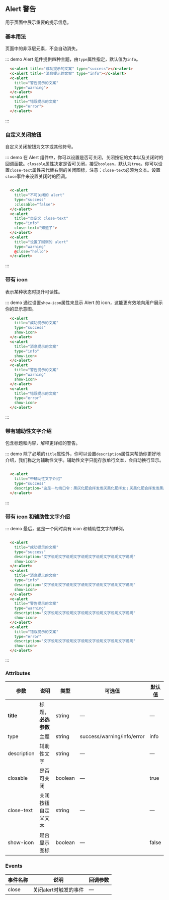 <script>
var DemoAlert = new Vue({
      el: '#demo-alert',
  });
</script>
<style>
  .demo-box.demo-alert .c-alert {
    margin: 20px 0 0;
  }

  .demo-box.demo-alert .c-alert:first-child {
    margin: 0;
  }
</style>

## Alert 警告

用于页面中展示重要的提示信息。

### 基本用法

页面中的非浮层元素，不会自动消失。

::: demo Alert 组件提供四种主题，由`type`属性指定，默认值为`info`。
```html
  <c-alert title="成功提示的文案" type="success"></c-alert>
  <c-alert title="消息提示的文案" type="info"></c-alert>
  <c-alert
    title="警告提示的文案"
    type="warning">
  </c-alert>
  <c-alert
    title="错误提示的文案"
    type="error">
  </c-alert>

```
:::

### 自定义关闭按钮

自定义关闭按钮为文字或其他符号。

::: demo 在 Alert 组件中，你可以设置是否可关闭，关闭按钮的文本以及关闭时的回调函数。`closable`属性决定是否可关闭，接受`boolean`，默认为`true`。你可以设置`close-text`属性来代替右侧的关闭图标，注意：`close-text`必须为文本。设置`close`事件来设置关闭时的回调。
```html

  <c-alert
    title="不可关闭的 alert"
    type="success"
    :closable="false">
  </c-alert>
  <c-alert
    title="自定义 close-text"
    type="info"
    close-text="知道了">
  </c-alert>
  <c-alert
    title="设置了回调的 alert"
    type="warning"
    @close="hello">
  </c-alert>
```
:::

### 带有 icon

表示某种状态时提升可读性。

::: demo 通过设置`show-icon`属性来显示 Alert 的 icon，这能更有效地向用户展示你的显示意图。
```html
  <c-alert
    title="成功提示的文案"
    type="success"
    show-icon>
  </c-alert>
  <c-alert
    title="消息提示的文案"
    type="info"
    show-icon>
  </c-alert>
  <c-alert
    title="警告提示的文案"
    type="warning"
    show-icon>
  </c-alert>
  <c-alert
    title="错误提示的文案"
    type="error"
    show-icon>
  </c-alert>
```
:::

### 带有辅助性文字介绍

包含标题和内容，解释更详细的警告。

::: demo 除了必填的`title`属性外，你可以设置`description`属性来帮助你更好地介绍，我们称之为辅助性文字。辅助性文字只能存放单行文本，会自动换行显示。
```html

  <c-alert
    title="带辅助性文字介绍"
    type="success"
    description="这是一句绕口令：黑灰化肥会挥发发灰黑化肥挥发；灰黑化肥会挥发发黑灰化肥发挥。 黑灰化肥会挥发发灰黑化肥黑灰挥发化为灰……">
  </c-alert>

```
:::

### 带有 icon 和辅助性文字介绍

::: demo 最后，这是一个同时具有 icon 和辅助性文字的样例。
```html

  <c-alert
    title="成功提示的文案"
    type="success"
    description="文字说明文字说明文字说明文字说明文字说明文字说明"
    show-icon>
  </c-alert>
  <c-alert
    title="消息提示的文案"
    type="info"
    description="文字说明文字说明文字说明文字说明文字说明文字说明"
    show-icon>
  </c-alert>
  <c-alert
    title="警告提示的文案"
    type="warning"
    description="文字说明文字说明文字说明文字说明文字说明文字说明"
    show-icon>
  </c-alert>
  <c-alert
    title="错误提示的文案"
    type="error"
    description="文字说明文字说明文字说明文字说明文字说明文字说明"
    show-icon>
  </c-alert>

```
:::

### Attributes
| 参数      | 说明          | 类型      | 可选值                           | 默认值  |
|---------- |-------------- |---------- |--------------------------------  |-------- |
| **title** | 标题，**必选参数** | string | — | — |
| type | 主题 | string | success/warning/info/error | info |
| description | 辅助性文字 | string | — | — |
| closable | 是否可关闭 | boolean | — | true |
| close-text | 关闭按钮自定义文本 | string | — | — |
| show-icon | 是否显示图标 | boolean | — | false |


### Events
| 事件名称 | 说明 | 回调参数 |
|---------- |-------- |---------- |
| close | 关闭alert时触发的事件 | — |
